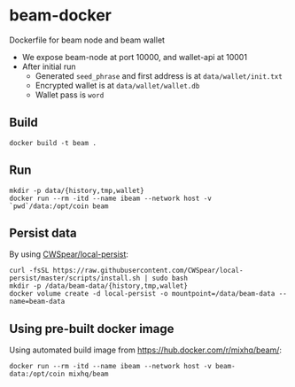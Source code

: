 # beam-docker
Dockerfile for beam node and beam wallet

- We expose beam-node at port 10000, and wallet-api at 10001
- After initial run
  - Generated `seed_phrase` and first address is at `data/wallet/init.txt`
  - Encrypted wallet is at `data/wallet/wallet.db`
  - Wallet pass is `word`

## Build

```
docker build -t beam .
```

## Run

```
mkdir -p data/{history,tmp,wallet}
docker run --rm -itd --name ibeam --network host -v `pwd`/data:/opt/coin beam
```

## Persist data

By using [CWSpear/local-persist](https://github.com/CWSpear/local-persist):

```
curl -fsSL https://raw.githubusercontent.com/CWSpear/local-persist/master/scripts/install.sh | sudo bash
mkdir -p /data/beam-data/{history,tmp,wallet}
docker volume create -d local-persist -o mountpoint=/data/beam-data --name=beam-data
```

## Using pre-built docker image

Using automated build image from <https://hub.docker.com/r/mixhq/beam/>:

```
docker run --rm -itd --name ibeam --network host -v beam-data:/opt/coin mixhq/beam
```
